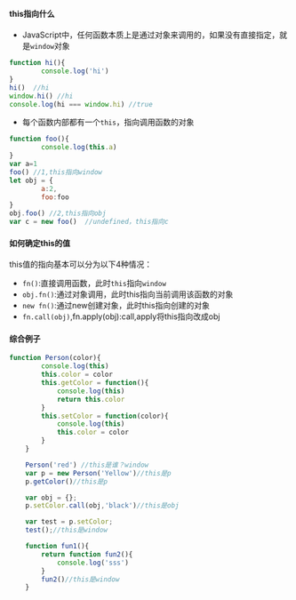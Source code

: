 #### this指向什么
+ JavaScript中，任何函数本质上是通过对象来调用的，如果没有直接指定，就是`window`对象
````js
function hi(){
        console.log('hi')
}
hi()  //hi
window.hi() //hi
console.log(hi === window.hi) //true
````
+ 每个函数内部都有一个`this`，指向调用函数的对象
````js
function foo(){
        console.log(this.a)
}
var a=1
foo() //1,this指向window
let obj = {
        a:2,
        foo:foo
}
obj.foo() //2,this指向obj
var c = new foo()  //undefined，this指向c
````
#### 如何确定this的值
this值的指向基本可以分为以下4种情况：
+ `fn()`:直接调用函数，此时`this`指向`window`
+ `obj.fn()`:通过对象调用，此时this指向当前调用该函数的对象
+ `new fn()`:通过new创建对象，此时this指向创建的对象
+ `fn.call(obj)`,fn.apply(obj):call,apply将this指向改成obj

#### 综合例子
````js
function Person(color){
        console.log(this)
        this.color = color
        this.getColor = function(){
            console.log(this)
            return this.color
        }
        this.setColor = function(color){
            console.log(this)
            this.color = color
        }
    }

    Person('red') //this是谁？window
    var p = new Person('Yellow')//this是p
    p.getColor()//this是p

    var obj = {};
    p.setColor.call(obj,'black')//this是obj

    var test = p.setColor;
    test();//this是window

    function fun1(){
        return function fun2(){
            console.log('sss')
        }
        fun2()//this是window
    }
````
